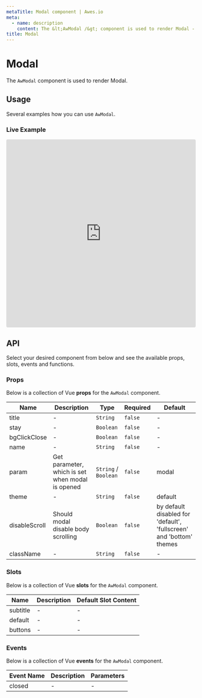 ```yaml
---
metaTitle: Modal сomponent | Awes.io
meta:
  - name: description
    content: The &lt;AwModal /&gt; component is used to render Modal - UI Vue component for Awes.io.
title: Modal
---
```

# Modal

The `AwModal` component is used to render Modal.


## Usage
Several examples how you can use `AwModal`.


### Live Example
<iframe
     src='https://codesandbox.io/embed/github/awes-io/client/tree/master/examples/basic-ui?autoresize=1&fontsize=14&hidenavigation=1&initialpath=%2Faw-modal&module=%2Fpages%2Faw-modal.vue&theme=dark&view=editor'
     style='width:100%; height:500px; border:0; border-radius: 4px; overflow:hidden;'
     title='basic-ui'
     allow='geolocation; microphone; camera; midi; vr; accelerometer; gyroscope; payment; ambient-light-sensor; encrypted-media; usb'
     sandbox='allow-modals allow-forms allow-popups allow-scripts allow-same-origin'
   ></iframe>

## API
Select your desired component from below and see the available props, slots, events and functions.

### Props
Below is a collection of Vue **props** for the `AwModal` component.
<!-- @vuese:AwModal:props:start -->
|Name|Description|Type|Required|Default|
|---|---|---|---|---|
|title|-|`String`|`false`|-|
|stay|-|`Boolean`|`false`|-|
|bgClickClose|-|`Boolean`|`false`|-|
|name|-|`String`|`false`|-|
|param|Get parameter, which is set when modal is opened|`String` /  `Boolean`|`false`|modal|
|theme|-|`String`|`false`|default|
|disableScroll|Should modal disable body scrolling|`Boolean`|`false`|by default disabled for 'default', 'fullscreen' and 'bottom' themes|
|className|-|`String`|`false`|-|

<!-- @vuese:AwModal:props:end -->

### Slots
Below is a collection of Vue **slots** for the `AwModal` component.
<!-- @vuese:AwModal:slots:start -->
|Name|Description|Default Slot Content|
|---|---|---|
|subtitle|-|-|
|default|-|-|
|buttons|-|-|

<!-- @vuese:AwModal:slots:end -->

### Events
Below is a collection of Vue **events** for the `AwModal` component.
<!-- @vuese:AwModal:events:start -->
|Event Name|Description|Parameters|
|---|---|---|
|closed|-|-|

<!-- @vuese:AwModal:events:end -->
